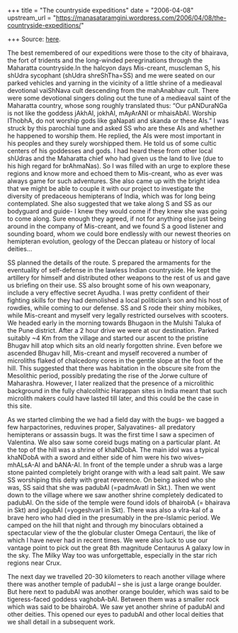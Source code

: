 +++
title = "The countryside expeditions"
date = "2006-04-08"
upstream_url = "https://manasataramgini.wordpress.com/2006/04/08/the-countryside-expeditions/"

+++
Source: [here](https://manasataramgini.wordpress.com/2006/04/08/the-countryside-expeditions/).

The best remembered of our expeditions were those to the city of bhairava, the fort of tridents and the long-winded peregrinations through the Maharatta countryside.In the halcyon days Mis-creant, muscleman S, his shUdra sycophant (shUdra shreShTha=SS) and me were seated on our parked vehicles and yarning in the vicinity of a little shrine of a medieaval devotional vaiShNava cult descending from the mahAnabhav cult. There were some devotional singers doling out the tune of a medieaval saint of the Maharatta country, whose song roughly translated thus: “Our pANDuraNGa is not like the goddess jAkhAI, jokhAI, mAyArANI or mhaisAbAI. Worship IThobhA, do not worship gods like gaNapati and skanda or these AIs.” I was struck by this parochial tune and asked SS who are these AIs and whether he happened to worship them. He replied, the AIs were most important in his peoples and they surely worshipped them. He told us of some cultic centers of his goddesses and gods. I had heard these from other local shUdras and the Maharatta chief who had given us the land to live (due to his high regard for brAhmaNas). So I was filled with an urge to explore these regions and know more and echoed them to Mis-creant, who as ever was always game for such adventures. She also came up with the bright idea that we might be able to couple it with our project to investigate the diversity of predaceous hemipterans of India, which was for long being contemplated. She also suggested that we take along S and SS as our bodyguard and guide- I knew they would come if they knew she was going to come along. Sure enough they agreed, if not for anything else just being around in the company of Mis-creant, and we found S a good listener and sounding board, whom we could bore endlessly with our newest theories on hemipteran evolution, geology of the Deccan plateau or history of local deities…

SS planned the details of the route. S prepared the armaments for the eventuality of self-defense in the lawless Indian countryside. He kept the artillery for himself and distributed other weapons to the rest of us and gave us briefing on their use. SS also brought some of his own weaponary, include a very effective secret Ayudha. I was pretty confident of their fighting skills for they had demolished a local politician’s son and his host of rowdies, while coming to our defense. SS and S rode their shiny mobikes, while Mis-creant and myself very legally restricted ourselves with scooters. We headed early in the morning towards Bhugaon in the Mulshi Taluka of the Pune district. After a 2 hour drive we were at our destination. Parked suitably \~4 Km from the village and started our ascent to the pristine Bhugav hill atop which sits an old nearly forgotten shrine. Even before we ascended Bhugav hill, Mis-creant and myself recovered a number of microliths flaked of chalcedony cores in the gentle slope at the foot of the hill. This suggested that there was habitation in the obscure site from the Mesolithic period, possibly predating the rise of the Jorwe culture of Maharashra. However, I later realized that the presence of a microlithic background in the fully chalcolithic Harappan sites in India meant that such microlith makers could have lasted till later, and this could be the case in this site.

As we started climbing the we had a field day with the bugs- we bagged a few harpactorines, reduvines proper, Salyavatines- all predatory hemipterans or assassin bugs. It was the first time I saw a specimen of Valentina. We also saw some coreid bugs mating on a particular plant. At the top of the hill was a shrine of khaNDobA. The main idol was a typical khaNDobA with a sword and either side of him were his two wives– mhALsA-AI and bANA-AI. In front of the temple under a shrub was a large stone painted completely bright orange with with a lead salt paint. We saw SS worshiping this deity with great reverence. On being asked who she was, SS said that she was padubAI (=padmAvatI in Skt.). Then we went down to the village where we saw another shrine completely dedicated to padubAI. On the side of the temple were found idols of bhairobA (= bhairava in Skt) and jogubAI (=yogeshvarI in Skt). There was also a vIra-kal of a brave hero who had died in the presumably in the pre-Islamic period. We camped on the hill that night and through my binoculars obtained a spectacular view of the the globular cluster Omega Centauri, the like of which I have never had in recent times. We were also luck to use our vantage point to pick out the great 8th magnitude Centaurus A galaxy low in the sky. The Milky Way too was unforgettable, especially in the star rich regions near Crux.

The next day we travelled 20-30 kilometers to reach another village where there was another temple of padubAI – she is just a large orange boulder. But here next to padubAI was another orange boulder, which was said to be tigeress-faced goddess vaghobA-bAI. Between them was a smaller rock which was said to be bhairobA. We saw yet another shrine of padubAI and other deities. This opened our eyes to padubAI and other local deities that we shall detail in a subsequent work.  

